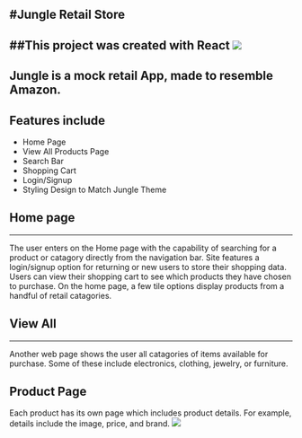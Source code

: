 #Jungle Retail Store
---
##This project was created with React
<img src='![Alt text](<src/images/Screenshot 2023-07-30 204058.jpg>)'>
---
## Jungle is a mock retail App, made to resemble Amazon.
## Features include
- Home Page
- View All Products Page
- Search Bar
- Shopping Cart
- Login/Signup
- Styling Design to Match Jungle Theme
## Home page
---
The user enters on the Home page with the capability of searching for a product or catagory directly from the navigation bar. Site features a login/signup option for returning or new users to store their shopping data.  Users can view their shopping cart to see which products they have chosen to purchase. On the home page, a few tile options display products from a handful of retail catagories.
## View All
---
Another web page shows the user all catagories of items available for purchase. Some of these include electronics, clothing, jewelry, or furniture.
## Product Page
Each product has its own page which includes product details. For example, details include the image, price, and brand.
<img src='![Alt text](<src/images/Screenshot 2023-07-30 204015.jpg>)' />